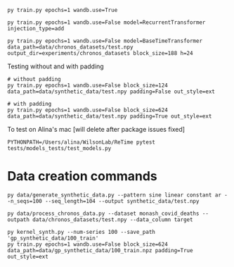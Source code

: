 ```shell
py train.py epochs=1 wandb.use=True
```

```shell
py train.py epochs=1 wandb.use=False model=RecurrentTransformer injection_type=add
```

```shell
py train.py epochs=1 wandb.use=False model=BaseTimeTransformer data_path=data/chronos_datasets/test.npy output_dir=experiments/chronos_datasets block_size=188 h=24
```

Testing without and with padding
```shell
# without padding
py train.py epochs=1 wandb.use=False block_size=124 data_path=data/synthetic_data/test.npy padding=False out_style=ext

# with padding
py train.py epochs=1 wandb.use=False block_size=624 data_path=data/synthetic_data/test.npy padding=True out_style=ext
```

To test on Alina's mac [will delete after package issues fixed]
```shell
PYTHONPATH=/Users/alina/WilsonLab/ReTime pytest tests/models_tests/test_models.py
```

# Data creation commands
```shell
py data/generate_synthetic_data.py --pattern sine linear constant ar --n_seqs=100 --seq_length=104 --output synthetic_data/test.npy
```

```shell
py data/process_chronos_data.py --dataset monash_covid_deaths --outpath data/chronos_datasets/test.npy --data_column target
```

```shell
py kernel_synth.py --num-series 100 --save_path 'gp_synthetic_data/100_train'
py train.py epochs=1 wandb.use=False block_size=624 data_path=data/gp_synthetic_data/100_train.npz padding=True out_style=ext
```


